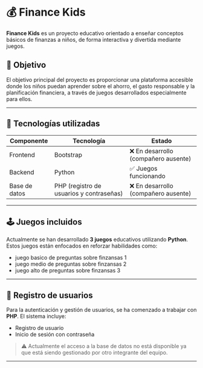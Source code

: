# 💰 Finance Kids

**Finance Kids** es un proyecto educativo orientado a enseñar conceptos básicos de finanzas a niños, de forma interactiva y divertida mediante juegos.

## 🎯 Objetivo

El objetivo principal del proyecto es proporcionar una plataforma accesible donde los niños puedan aprender sobre el ahorro, el gasto responsable y la planificación financiera, a través de juegos desarrollados especialmente para ellos.

---

## 🧩 Tecnologías utilizadas

| Componente  | Tecnología        | Estado        |
|-------------|-------------------|----------------|
| Frontend    | Bootstrap          | ❌ En desarrollo (compañero ausente) |
| Backend     | Python             | ✅ Juegos funcionando |
| Base de datos | PHP (registro de usuarios y contraseñas) | ❌ En desarrollo (compañero ausente) |

---

## 🕹️ Juegos incluidos

Actualmente se han desarrollado **3 juegos** educativos utilizando **Python**. Estos juegos están enfocados en reforzar habilidades como:

- juego basico de preguntas sobre finzansas 1
- juego medio de preguntas sobre finzansas 2
- juego alto de preguntas sobre finzansas 3

---

## 🔐 Registro de usuarios

Para la autenticación y gestión de usuarios, se ha comenzado a trabajar con **PHP**. El sistema incluye:

- Registro de usuario
- Inicio de sesión con contraseña

> ⚠️ Actualmente el acceso a la base de datos no está disponible ya que está siendo gestionado por otro integrante del equipo.

---

